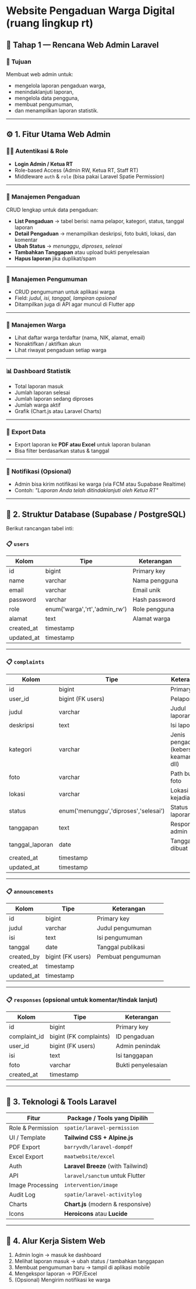 # Website Pengaduan Warga Digital (ruang lingkup rt) 

## 🧩 **Tahap 1 — Rencana Web Admin Laravel**

### 🎯 **Tujuan**

Membuat web admin untuk:

* mengelola laporan pengaduan warga,
* menindaklanjuti laporan,
* mengelola data pengguna,
* membuat pengumuman,
* dan menampilkan laporan statistik.

---

## ⚙️ **1. Fitur Utama Web Admin**

### 🧍‍♂️ **Autentikasi & Role**

* **Login Admin / Ketua RT**
* Role-based Access (Admin RW, Ketua RT, Staff RT)
* Middleware `auth` & `role` (bisa pakai Laravel Spatie Permission)

---

### 📝 **Manajemen Pengaduan**

CRUD lengkap untuk data pengaduan:

* **List Pengaduan** → tabel berisi: nama pelapor, kategori, status, tanggal laporan
* **Detail Pengaduan** → menampilkan deskripsi, foto bukti, lokasi, dan komentar
* **Ubah Status** → *menunggu*, *diproses*, *selesai*
* **Tambahkan Tanggapan** atau upload bukti penyelesaian
* **Hapus laporan** jika duplikat/spam

---

### 📢 **Manajemen Pengumuman**

* CRUD pengumuman untuk aplikasi warga
* Field: *judul, isi, tanggal, lampiran opsional*
* Ditampilkan juga di API agar muncul di Flutter app

---

### 👥 **Manajemen Warga**

* Lihat daftar warga terdaftar (nama, NIK, alamat, email)
* Nonaktifkan / aktifkan akun
* Lihat riwayat pengaduan setiap warga

---

### 📊 **Dashboard Statistik**

* Total laporan masuk
* Jumlah laporan selesai
* Jumlah laporan sedang diproses
* Jumlah warga aktif
* Grafik (Chart.js atau Laravel Charts)

---

### 📂 **Export Data**

* Export laporan ke **PDF atau Excel** untuk laporan bulanan
* Bisa filter berdasarkan status & tanggal

---

### 🔔 **Notifikasi (Opsional)**

* Admin bisa kirim notifikasi ke warga (via FCM atau Supabase Realtime)
* Contoh: *"Laporan Anda telah ditindaklanjuti oleh Ketua RT"*

---

## 🧱 **2. Struktur Database (Supabase / PostgreSQL)**

Berikut rancangan tabel inti:

### 📋 `users`

| Kolom      | Tipe                          | Keterangan    |
| ---------- | ----------------------------- | ------------- |
| id         | bigint                        | Primary key   |
| name       | varchar                       | Nama pengguna |
| email      | varchar                       | Email unik    |
| password   | varchar                       | Hash password |
| role       | enum('warga','rt','admin_rw') | Role pengguna |
| alamat     | text                          | Alamat warga  |
| created_at | timestamp                     |               |
| updated_at | timestamp                     |               |

---

### 📋 `complaints`

| Kolom           | Tipe                                  | Keterangan                                  |
| --------------- | ------------------------------------- | ------------------------------------------- |
| id              | bigint                                | Primary key                                 |
| user_id         | bigint (FK users)                     | Pelapor                                     |
| judul           | varchar                               | Judul laporan                               |
| deskripsi       | text                                  | Isi laporan                                 |
| kategori        | varchar                               | Jenis pengaduan (kebersihan, keamanan, dll) |
| foto            | varchar                               | Path bukti foto                             |
| lokasi          | varchar                               | Lokasi kejadian                             |
| status          | enum('menunggu','diproses','selesai') | Status laporan                              |
| tanggapan       | text                                  | Respon dari admin                           |
| tanggal_laporan | date                                  | Tanggal dibuat                              |
| created_at      | timestamp                             |                                             |
| updated_at      | timestamp                             |                                             |

---

### 📋 `announcements`

| Kolom      | Tipe              | Keterangan         |
| ---------- | ----------------- | ------------------ |
| id         | bigint            | Primary key        |
| judul      | varchar           | Judul pengumuman   |
| isi        | text              | Isi pengumuman     |
| tanggal    | date              | Tanggal publikasi  |
| created_by | bigint (FK users) | Pembuat pengumuman |
| created_at | timestamp         |                    |
| updated_at | timestamp         |                    |

---

### 📋 `responses` (opsional untuk komentar/tindak lanjut)

| Kolom        | Tipe                   | Keterangan         |
| ------------ | ---------------------- | ------------------ |
| id           | bigint                 | Primary key        |
| complaint_id | bigint (FK complaints) | ID pengaduan       |
| user_id      | bigint (FK users)      | Admin penindak     |
| isi          | text                   | Isi tanggapan      |
| foto         | varchar                | Bukti penyelesaian |
| created_at   | timestamp              |                    |

---

## 🧠 **3. Teknologi & Tools Laravel**

| Fitur             | Package / Tools yang Dipilih          |
| ----------------- | ------------------------------------- |
| Role & Permission | `spatie/laravel-permission`           |
| UI / Template     | **Tailwind CSS + Alpine.js**          |
| PDF Export        | `barryvdh/laravel-dompdf`             |
| Excel Export      | `maatwebsite/excel`                   |
| Auth              | **Laravel Breeze** (with Tailwind)    |
| API               | `laravel/sanctum` untuk Flutter       |
| Image Processing  | `intervention/image`                  |
| Audit Log         | `spatie/laravel-activitylog`          |
| Charts            | **Chart.js** (modern & responsive)    |
| Icons             | **Heroicons** atau **Lucide**         |

---

## 🚀 **4. Alur Kerja Sistem Web**

1. Admin login → masuk ke dashboard
2. Melihat laporan masuk → ubah status / tambahkan tanggapan
3. Membuat pengumuman baru → tampil di aplikasi mobile
4. Mengekspor laporan → PDF/Excel
5. (Opsional) Mengirim notifikasi ke warga


